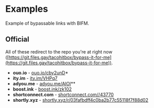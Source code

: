 # Examples
Example of bypassable links with BIFM.

## Official
All of these redirect to the repo you're at right now ([https://git.files.gay/tacohitbox/bypass-it-for-me](https://git.files.gay/tacohitbox/bypass-it-for-me)).
- **ouo.io** - [ouo.io/cby2unD](https://ouo.io/cby2unD)*
- **ity.im** - [ity.im/VHPq7](http://ity.im/VHPq7)
- **adyou.me** - [adyou.me/AIOl](http://adyou.me/AIOl)**
- **boost.ink** - [boost.ink/zk102](https://boost.ink/zk102)
- **shortconnect.com** - [shortconnect.com//43770](https://shortconnect.com//43770)
- **shortly.xyz** - [shortly.xyz/r/03fafbdff4c0ba2b77c55118f7f88d02](https://www.shortly.xyz/r/03fafbdff4c0ba2b77c55118f7f88d02)

